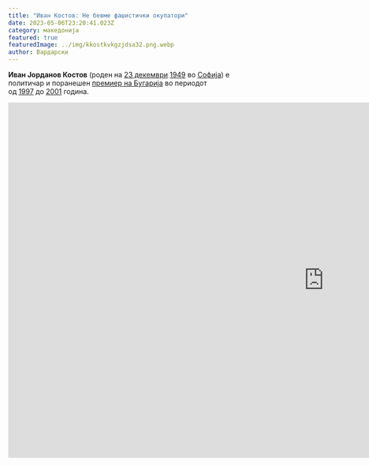 ```yaml
---
title: "Иван Костов: Не бевме фашистички окупатори"
date: 2023-05-06T23:20:41.023Z
category: македонија
featured: true
featuredImage: ../img/kkostkvkgzjdsa32.png.webp
author: Вардарски
---
```


<!--StartFragment-->

**Иван Јорданов Костов** (роден на [23 декември](https://mk.wikipedia.org/wiki/23_%D0%B4%D0%B5%D0%BA%D0%B5%D0%BC%D0%B2%D1%80%D0%B8 "23 декември") [1949](https://mk.wikipedia.org/wiki/1949) во [Софија](https://mk.wikipedia.org/wiki/%D0%A1%D0%BE%D1%84%D0%B8%D1%98%D0%B0 "Софија")) е политичар и поранешен [премиер на Бугарија](https://mk.wikipedia.org/w/index.php?title=%D0%9F%D1%80%D0%B5%D0%BC%D0%B8%D0%B5%D1%80_%D0%BD%D0%B0_%D0%91%D1%83%D0%B3%D0%B0%D1%80%D0%B8%D1%98%D0%B0&action=edit&redlink=1 "Премиер на Бугарија (страницата не постои)") во периодот од [1997](https://mk.wikipedia.org/wiki/1997 "1997") до [2001](https://mk.wikipedia.org/wiki/2001 "2001") година.

<!--EndFragment-->

<iframe width="1280" height="720" src="https://www.youtube.com/embed/KFksXnPszFM" title="Иван Костов: Не сме били фашистки окупатори" frameborder="0" allow="accelerometer; autoplay; clipboard-write; encrypted-media; gyroscope; picture-in-picture; web-share" allowfullscreen></iframe>
